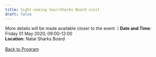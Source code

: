 ```yaml
---
title: Sight-seeing tour/Sharks Board visit
draft: false
---
```


More details will be made available closer to the event. \\
**Date and Time**: Friday 01 May 2020, 09:00-12:00 \
**Location**: Natal Sharks Board
\
\
[Back to Program](/program)

